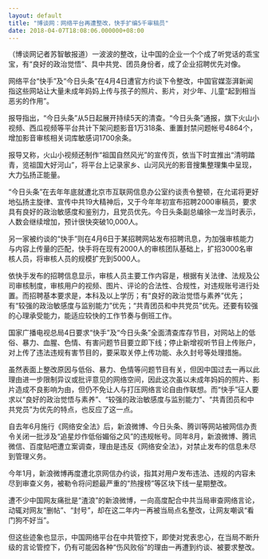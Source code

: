 ```yaml
---
layout: default
title: "博谈网：网络平台再遭整改，快手扩编5千审稿员"
date: 2018-04-07T18:08:06.000000+08:00
---
```


（博谈网记者苏智敏报道）一波波的整改，让中国的企业一个个成了听党话的乖宝宝，有“良好的政治觉悟”、具中共党、团员身份者，成了企业招聘优先对像。

网络平台“快手”及“今日头条”在4月4日遭官方约谈下令整改，中国官媒澎湃新闻指这些网站让大量未成年妈妈上传与孩子的照片、影片，对少年、儿童“起到相当恶劣的作用”。

报导指出，“今日头条”从5日起展开持续5天的清查。“今日头条”通报，旗下火山小视频、西瓜视频等平台共计下架问题影音1万318条、重置封禁问题帐号4864个，增加影音审核相关词库敏感词1700余条。

报导又称，火山小视频还制作“祖国自然风光”的宣传页，依当下时宜推出“清明踏青，览祖国大好河山”，将平台上记录家乡、山河风光的影音搜集整理集中呈现，大力弘扬正能量。

“今日头条”在去年年底就遭北京市互联网信息办公室约谈责令整顿，在允诺将更好地弘扬主旋律、宣传中共19大精神后，又于今年年初宣布招聘2000审稿员，要求具有良好的政治敏感度和鉴别力，且党员优先。今日头条副总编徐一龙当时表示，人数会继续增加，预计很快突破10,000人。

另一家被约谈的“快手”则在4月6日于某招聘网站发布招聘讯息，为加强审核能力与内容上传量的匹配，快手将在现有2000人的审核团队基础上，扩招3000名审核人员，将审核人员的规模扩充到5000人。

依快手发布的招聘信息显示，审核人员主要工作内容是，根据有关法律、法规及公司审核制度，审核用户的视频、图片、评论的合法性、合规性，对违规账号进行处置。而招聘基本要求是，本科及以上学历；有“良好的政治觉悟与素养”优先；有“较强的政治敏感度与监别能力”优先；“共青团员和中共党员”优先。还要有较强的心理承受能力，能适应较快的工作节奏与倒班工作。

国家广播电视总局4日要求“快手”及“今日头条”全面清查库存节目，对网站上的低俗、暴力、血腥、色情、有害问题节目要立即下线；停止新增视听节目上传账户，对上传了违法违规有害节目的，要采取关停上传功能、永久封号等处理措施。

虽然表面上整改原因与低俗、暴力、色情等问题节目有关，但因中国过去一再以此理由进一步限制异议或批评意见的网络空间，因此这次虽以未成年妈妈的照片、影片造成不良影响为由，但仍不免让人与打压网络言论自由作联想。而“快手”征人要求以“良好的政治觉悟与素养”、“较强的政治敏感度与监别能力”、“共青团员和中共党员”为优先的特点，也反应了这一点。

自去年6月施行《网络安全法》后，新浪微博、今日头条、腾训等网站被网信办责令关闭一批涉及“追星炒作低俗媚俗之风”的违规帐号。同年8月，新浪微博、腾讯微信、百度贴吧遭立案调查，理由是违反《网络安全法》，对禁止发布的信息未尽到管理义务。

今年1月，新浪微博再度遭北京网信办约谈，指其对用户发布违法、违规的内容未尽到审查义务，被勒令将问题最严重的“热搜榜”等区块下线一星期整改。

遭不少中国网友痛批是“渣浪”的新浪微博，一向高度配合中共当局审查网络言论，动辄对网友“删帖”、“封号”，却在这二年内一再被当局点名整改，让网友嘲讽“看门狗不好当”。

但这些迹象也显示，中国网络平台在中共管控下，即使对党表忠心，在当局不断升级的言论管控下，仍有可能因各种“伤风败俗”的理由一再遭到约谈、被要求整改。

